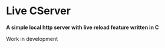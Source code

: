 # Live CServer
**A simple local http server with live reload feature written in C**

Work in development
